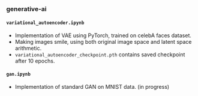 ### generative-ai

#### `variational_autoencoder.ipynb`
- Implementation of VAE using PyTorch, trained on celebA faces dataset.
- Making images smile, using both original image space and latent space arithmetic.
- `variational_autoencoder_checkpoint.pth` contains saved checkpoint after 10 epochs.

#### `gan.ipynb`
- Implementation of standard GAN on MNIST data. (in progress)
